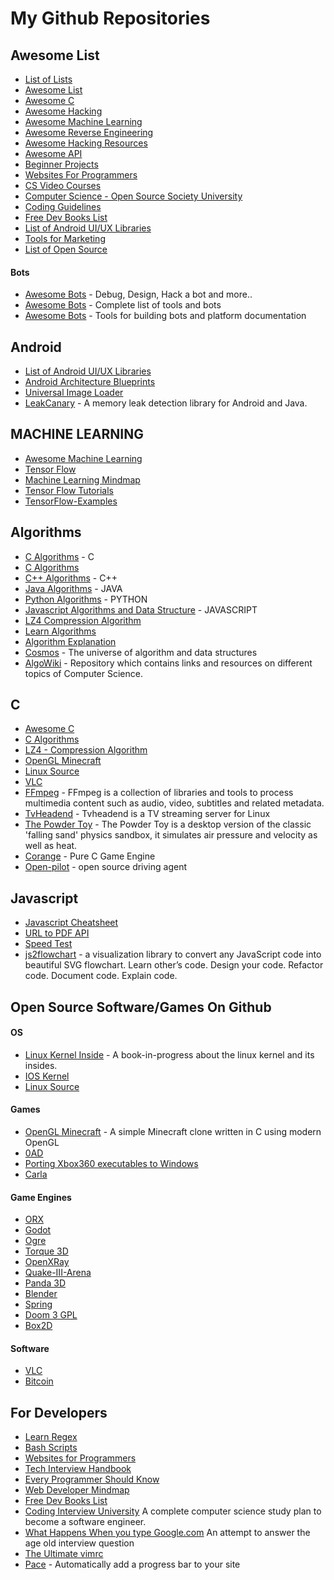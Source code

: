 # My Github Repositories

## Awesome List

- [List of Lists](https://github.com/jnv/lists)
- [Awesome List](https://github.com/sindresorhus/awesome)
- [Awesome C](https://github.com/uhub/awesome-c)
- [Awesome Hacking](https://github.com/Hack-with-Github/Awesome-Hacking)
- [Awesome Machine Learning](https://github.com/josephmisiti/awesome-machine-learning)
- [Awesome Reverse Engineering](https://github.com/fdivrp/awesome-reversing)
- [Awesome Hacking Resources](https://github.com/vitalysim/Awesome-Hacking-Resources)
- [Awesome API](https://github.com/abhishekbanthia/Public-APIs)
- [Beginner Projects](https://github.com/MunGell/awesome-for-beginners)
- [Websites For Programmers](https://github.com/sdmg15/Best-websites-a-programmer-should-visit)
- [CS Video Courses](https://github.com/Developer-Y/cs-video-courses)
- [Computer Science - Open Source Society University](https://github.com/ossu/computer-science)
- [Coding Guidelines](https://github.com/Kristories/awesome-guidelines)
- [Free Dev Books List](https://github.com/EbookFoundation/free-programming-books)
- [List of Android UI/UX Libraries](https://github.com/wasabeef/awesome-android-ui)
- [Tools for Marketing](https://github.com/LisaDziuba/Marketing-for-Engineers)
- [List of Open Source](https://github.com/amarpreetb/List-of-Open-Source)


#### Bots
- [Awesome Bots](https://github.com/abdelhai/awesome-bots) - Debug, Design, Hack a bot and more..
- [Awesome Bots](https://github.com/BotCube/awesome-bots) - Complete list of tools and bots
- [Awesome Bots](https://github.com/hackerkid/bots) - Tools for building bots and platform documentation



## Android
- [List of Android UI/UX Libraries](https://github.com/wasabeef/awesome-android-ui)
- [Android Architecture Blueprints](https://github.com/googlesamples/android-architecture)
- [Universal Image Loader](https://github.com/nostra13/Android-Universal-Image-Loader)
- [LeakCanary](https://github.com/square/leakcanary) - A memory leak detection library for Android and Java.

## MACHINE LEARNING
- [Awesome Machine Learning](https://github.com/josephmisiti/awesome-machine-learning)
- [Tensor Flow](https://github.com/tensorflow/tensorflow)
- [Machine Learning Mindmap](https://github.com/dformoso/machine-learning-mindmap)
- [Tensor Flow Tutorials](https://github.com/astorfi/TensorFlow-World)
- [TensorFlow-Examples](https://github.com/aymericdamien/TensorFlow-Examples)

## Algorithms 
- [C Algorithms](https://github.com/fragglet/c-algorithms) - C
- [C Algorithms](https://github.com/TheAlgorithms/C)
- [C++ Algorithms](https://github.com/TheAlgorithms/C-Plus-Plus) - C++
- [Java Algorithms](https://github.com/TheAlgorithms/Java) - JAVA
- [Python Algorithms](https://github.com/TheAlgorithms/Python) - PYTHON
- [Javascript Algorithms and Data Structure](https://github.com/TheAlgorithms/Javascript) - JAVASCRIPT
- [LZ4 Compression Algorithm](https://github.com/lz4/lz4)
- [Learn Algorithms](https://github.com/stacygohyunsi/algorithms-primer)
- [Algorithm Explanation](https://github.com/TheAlgorithms/Algorithms-Explainations)
- [Cosmos](https://github.com/OpenGenus/cosmos/tree/master/code) - The universe of algorithm and data structures
- [AlgoWiki](https://github.com/vicky002/AlgoWiki) - Repository which contains links and resources on different topics of Computer Science.

## C
- [Awesome C](https://github.com/uhub/awesome-c)
- [C Algorithms](https://github.com/fragglet/c-algorithms)
- [LZ4 - Compression Algorithm](https://github.com/lz4/lz4)
- [OpenGL Minecraft](https://github.com/fogleman/Craft)
- [Linux Source](https://github.com/torvalds/linux)
- [VLC](https://github.com/videolan/vlc)
- [FFmpeg](https://github.com/FFmpeg/FFmpeg) - FFmpeg is a collection of libraries and tools to process multimedia content such as audio, video, subtitles and related metadata.
- [TvHeadend](https://github.com/tvheadend/tvheadend) - Tvheadend is a TV streaming server for Linux
- [The Powder Toy](https://github.com/ThePowderToy/The-Powder-Toy) - The Powder Toy is a desktop version of the classic 'falling sand' physics sandbox, it simulates air pressure and velocity as well as heat. 
- [Corange](https://github.com/orangeduck/Corange) - Pure C Game Engine 
- [Open-pilot](https://github.com/commaai/openpilot) - open source driving agent


## Javascript
- [Javascript Cheatsheet](https://github.com/mbeaudru/modern-js-cheatsheet)
- [URL to PDF API](https://github.com/alvarcarto/url-to-pdf-api)
- [Speed Test](https://github.com/sindresorhus/speed-test)
- [js2flowchart](https://github.com/Bogdan-Lyashenko/js-code-to-svg-flowchart) - a visualization library to convert any JavaScript code into beautiful SVG flowchart. Learn other’s code. Design your code. Refactor code. Document code. Explain code.

## Open Source Software/Games On Github

#### OS
- [Linux Kernel Inside](https://github.com/0xAX/linux-insides) - A book-in-progress about the linux kernel and its insides.
- [IOS Kernel](https://github.com/apple/darwin-xnu)
- [Linux Source](https://github.com/torvalds/linux)

#### Games
- [OpenGL Minecraft](https://github.com/fogleman/Craft) - A simple Minecraft clone written in C using modern OpenGL
- [0AD](https://github.com/0ad/0ad)
- [Porting Xbox360 executables to Windows](https://github.com/rexdex/recompiler)
- [Carla](https://github.com/carla-simulator/carla)

#### Game Engines
- [ORX](https://github.com/orx/orx)
- [Godot](https://github.com/godotengine/godot)
- [Ogre](https://github.com/OGRECave/ogre)
- [Torque 3D](https://github.com/GarageGames/Torque3D)
- [OpenXRay](https://github.com/OpenXRay/xray-16)
- [Quake-III-Arena](https://github.com/id-Software/Quake-III-Arena)
- [Panda 3D](https://github.com/panda3d/panda3d)
- [Blender](https://github.com/dfelinto/blender)
- [Spring](https://github.com/spring/spring)
- [Doom 3 GPL](https://github.com/TTimo/doom3.gpl)
- [Box2D](https://github.com/erincatto/Box2D)

#### Software
- [VLC](https://github.com/videolan/vlc)
- [Bitcoin](https://github.com/bitcoin/bitcoin)

## For Developers 
- [Learn Regex](https://github.com/zeeshanu/learn-regex)
- [Bash Scripts](https://github.com/alexanderepstein/Bash-Snippets)
- [Websites for Programmers](https://github.com/sdmg15/Best-websites-a-programmer-should-visit)
- [Tech Interview Handbook](https://github.com/yangshun/tech-interview-handbook)
- [Every Programmer Should Know](https://github.com/mr-mig/every-programmer-should-know)
- [Web Developer Mindmap](https://github.com/kamranahmedse/developer-roadmap)
- [Free Dev Books List](https://github.com/EbookFoundation/free-programming-books)
- [Coding Interview University](https://github.com/jwasham/coding-interview-university) A complete computer science study plan to become a software engineer.
- [What Happens When you type Google.com](https://github.com/alex/what-happens-when) An attempt to answer the age old interview question
- [The Ultimate vimrc](https://github.com/amix/vimrc)
- [Pace](https://github.com/HubSpot/pace) - Automatically add a progress bar to your site
